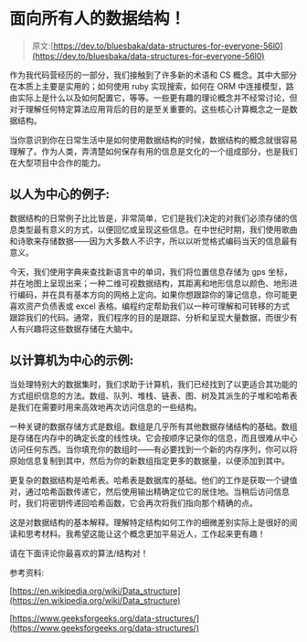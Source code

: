 # 面向所有人的数据结构！

> 原文:[https://dev.to/bluesbaka/data-structures-for-everyone-56l0](https://dev.to/bluesbaka/data-structures-for-everyone-56l0)

作为我代码营经历的一部分，我们接触到了许多新的术语和 CS 概念。其中大部分在本质上主要是实用的；如何使用 ruby 实现搜索，如何在 ORM 中连接模型，路由实际上是什么以及如何配置它，等等。一些更有趣的理论概念并不经常讨论，但对于理解任何特定算法应用背后的目的是至关重要的。这些核心计算概念之一是数据结构。

当你意识到你在日常生活中是如何使用数据结构的时候，数据结构的概念就很容易理解了。作为人类，弄清楚如何保存有用的信息是文化的一个组成部分，也是我们在大型项目中合作的能力。

## 以人为中心的例子:

数据结构的日常例子比比皆是，非常简单，它们是我们决定的对我们必须存储的信息类型最有意义的方式，以便回忆或呈现这些信息。在中世纪时期，我们使用歌曲和诗歌来存储数据——因为大多数人不识字，所以以听觉格式编码当天的信息最有意义。

今天，我们使用字典来查找新语言中的单词，我们将位置信息存储为 gps 坐标，并在地图上呈现出来；一种二维可视数据结构，其距离和地形信息以颜色、地形进行编码，并在具有基本方向的网格上定向。如果你想跟踪你的簿记信息，你可能更喜欢资产负债表或 excel 表格。编程约定帮助我们以一种可理解和可转移的方式跟踪我们的代码。通常，我们程序的目的是跟踪、分析和呈现大量数据，而很少有人有兴趣将这些数据存储在大脑中。

## 以计算机为中心的示例:

当处理特别大的数据集时，我们求助于计算机，我们已经找到了以更适合其功能的方式组织信息的方法。数组、队列、堆栈、链表、图、树及其派生的子堆和哈希表是我们在需要时用来高效地再次访问信息的一些结构。

一种关键的数据存储方式是数组。数组是几乎所有其他数据存储结构的基础。数组是存储在内存中的确定长度的线性块。它会按顺序记录你的信息，而且很难从中心访问任何东西。当你填充你的数组时——有必要找到一个新的内存序列，你可以将原始信息复制到其中，然后为你的新数组指定更多的数据量，以便添加到其中。

更复杂的数据结构是哈希表。哈希表是数据库的基础。他们的工作是获取一个键值对，通过哈希函数传递它，然后使用输出精确定位它的居住地。当稍后访问信息时，我们将密钥传递回哈希函数，它会再次将我们指向那个精确的点。

这是对数据结构的基本解释。理解特定结构如何工作的细微差别实际上是很好的阅读和思考材料。我希望这能让这个概念更加平易近人，工作起来更有趣！

请在下面评论你最喜欢的算法/结构对！

参考资料:

[https://en.wikipedia.org/wiki/Data_structure](https://en.wikipedia.org/wiki/Data_structure)

[https://www.geeksforgeeks.org/data-structures/](https://www.geeksforgeeks.org/data-structures/)